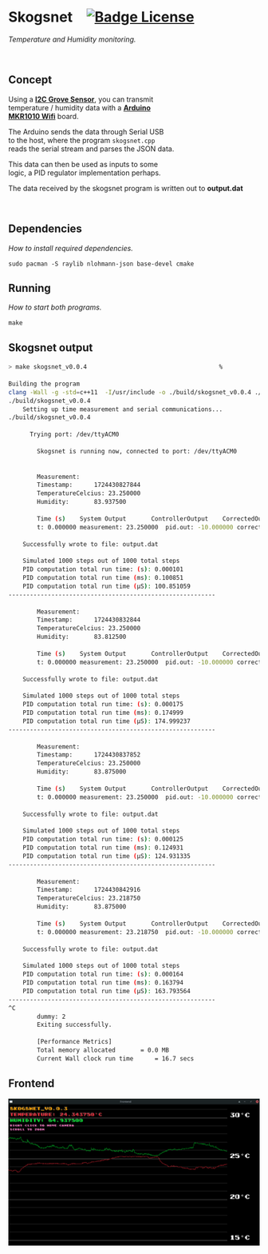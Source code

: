 # Skogsnet   [![Badge License]][license]

_Temperature and Humidity monitoring._

<br>

## Concept

Using a **[I2C Grove Sensor]**, you can transmit <br>
temperature / humidity data with a **[Arduino <br>
MKR1010 Wifi][arduino]**
board.

The Arduino sends the data through Serial USB <br>
to the host, where the program `skogsnet.cpp` <br>
reads the serial stream and parses the JSON data.

This data can then be used as inputs to some <br>
logic, a PID regulator implementation perhaps.

The data received by the skogsnet program is written out to **output.dat**

<br>


## Dependencies

_How to install required dependencies._

```shell
sudo pacman -S raylib nlohmann-json base-devel cmake 
```

## Running

_How to start both programs._

```shell
make
```

## Skogsnet output
```bash
> make skogsnet_v0.0.4                                     %

Building the program
clang -Wall -g -std=c++11  -I/usr/include -o ./build/skogsnet_v0.0.4 ./code/PID.cpp ./code/skogsnet.cpp -L /usr/lib -lstdc++ -lm
./build/skogsnet_v0.0.4
	Setting up time measurement and serial communications...
./build/skogsnet_v0.0.4

      Trying port: /dev/ttyACM0

        Skogsnet is running now, connected to port: /dev/ttyACM0


        Measurement:
        Timestamp:		1724430827844
        TemperatureCelcius:	23.250000
        Humidity:		83.937500

        Time (s)	System Output		ControllerOutput	CorrectedOutput
        t: 0.000000	measurement: 23.250000	pid.out: -10.000000	correctedOutput: 0.000000

	Successfully wrote to file: output.dat

	Simulated 1000 steps out of 1000 total steps
	PID computation total run time: (s): 0.000101
	PID computation total run time (ms): 0.100851
	PID computation total run time (μS): 100.851059
----------------------------------------------------------

        Measurement:
        Timestamp:		1724430832844
        TemperatureCelcius:	23.250000
        Humidity:		83.812500

        Time (s)	System Output		ControllerOutput	CorrectedOutput
        t: 0.000000	measurement: 23.250000	pid.out: -10.000000	correctedOutput: -9.247562

	Successfully wrote to file: output.dat

	Simulated 1000 steps out of 1000 total steps
	PID computation total run time: (s): 0.000175
	PID computation total run time (ms): 0.174999
	PID computation total run time (μS): 174.999237
----------------------------------------------------------

        Measurement:
        Timestamp:		1724430837852
        TemperatureCelcius:	23.250000
        Humidity:		83.875000

        Time (s)	System Output		ControllerOutput	CorrectedOutput
        t: 0.000000	measurement: 23.250000	pid.out: -10.000000	correctedOutput: -18.974636

	Successfully wrote to file: output.dat

	Simulated 1000 steps out of 1000 total steps
	PID computation total run time: (s): 0.000125
	PID computation total run time (ms): 0.124931
	PID computation total run time (μS): 124.931335
----------------------------------------------------------

        Measurement:
        Timestamp:		1724430842916
        TemperatureCelcius:	23.218750
        Humidity:		83.875000

        Time (s)	System Output		ControllerOutput	CorrectedOutput
        t: 0.000000	measurement: 23.218750	pid.out: -10.000000	correctedOutput: -28.508919

	Successfully wrote to file: output.dat

	Simulated 1000 steps out of 1000 total steps
	PID computation total run time: (s): 0.000164
	PID computation total run time (ms): 0.163794
	PID computation total run time (μS): 163.793564
----------------------------------------------------------
^C
        dummy: 2
        Exiting successfully.

        [Performance Metrics]
        Total memory allocated 		 = 0.0 MB
        Current Wall clock run time 	 = 16.7 secs
```

## Frontend

![screenshot.png](screenshot.png "Frontend")

<!----------------------------------------------------------------------------->

[badge license]: https://img.shields.io/badge/License-GPL_3-blue.svg?style=for-the-badge
[i2c grove sensor]: https://www.seeedstudio.com/Grove-Temperature-Humidity-Sensor-High-Accuracy-Mini.html
[arduino]: https://docs.arduino.cc/hardware/mkr-1000-wifi
[license]: #
